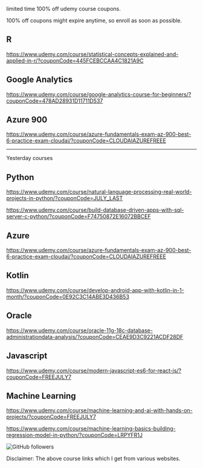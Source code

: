 

limited time 100% off udemy course coupons.

100% off coupons might expire anytime, so enroll as soon as possible.


R
---------------
https://www.udemy.com/course/statistical-concepts-explained-and-applied-in-r/?couponCode=445FCEBCCAA4C1821A9C

Google Analytics
--------------------
https://www.udemy.com/course/google-analytics-course-for-beginners/?couponCode=478AD28931D11711D537

Azure 900
-----------------------
https://www.udemy.com/course/azure-fundamentals-exam-az-900-best-6-practice-exam-cloudai/?couponCode=CLOUDAIAZUREFREEE

________________________________
Yesterday courses

Python
--------------------------
https://www.udemy.com/course/natural-language-processing-real-world-projects-in-python/?couponCode=JULY_LAST

https://www.udemy.com/course/build-database-driven-apps-with-sql-server-c-python/?couponCode=F74750872E16072BBCEF

Azure
------------------------
https://www.udemy.com/course/azure-fundamentals-exam-az-900-best-6-practice-exam-cloudai/?couponCode=CLOUDAIAZUREFREEE

Kotlin
---------------------
https://www.udemy.com/course/develop-android-app-with-kotlin-in-1-month/?couponCode=0E92C3C14ABE3D436B53

Oracle
-------------------------
https://www.udemy.com/course/oracle-11g-18c-database-administrationdata-analysis/?couponCode=CEAE9D3C9221ACDF28DF

Javascript
--------------------------
https://www.udemy.com/course/modern-javascript-es6-for-react-js/?couponCode=FREEJULY7

Machine Learning
-------------------------------
https://www.udemy.com/course/machine-learning-and-ai-with-hands-on-projects/?couponCode=FREEJULY7

https://www.udemy.com/course/machine-learning-basics-building-regression-model-in-python/?couponCode=LRPYFR1J


<img alt="GitHub followers" src="https://img.shields.io/github/followers/josepraveen?style=social">


Disclaimer: The above course links which I get from various websites. 






